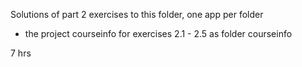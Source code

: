 Solutions of part 2 exercises to this folder, one app per folder

- the project courseinfo for exercises 2.1 - 2.5 as folder courseinfo
 

7 hrs 